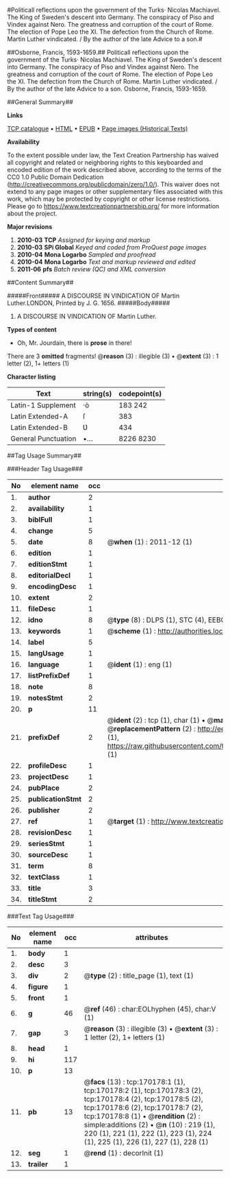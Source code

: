 #Politicall reflections upon the government of the Turks· Nicolas Machiavel. The King of Sweden's descent into Germany. The conspiracy of Piso and Vindex against Nero. The greatness and corruption of the court of Rome. The election of Pope Leo the XI. The defection from the Church of Rome. Martin Luther vindicated. / By the author of the late Advice to a son.#

##Osborne, Francis, 1593-1659.##
Politicall reflections upon the government of the Turks· Nicolas Machiavel. The King of Sweden's descent into Germany. The conspiracy of Piso and Vindex against Nero. The greatness and corruption of the court of Rome. The election of Pope Leo the XI. The defection from the Church of Rome. Martin Luther vindicated. / By the author of the late Advice to a son.
Osborne, Francis, 1593-1659.

##General Summary##

**Links**

[TCP catalogue](http://www.ota.ox.ac.uk/tcp/)  • 
[HTML](http://tei.it.ox.ac.uk/tcp/Texts-HTML/free/A90/A90202.html)  • 
[EPUB](http://tei.it.ox.ac.uk/tcp/Texts-EPUB/free/A90/A90202.epub) • 
[Page images (Historical Texts)](https://historicaltexts.jisc.ac.uk/eebo-99863133e)

**Availability**

To the extent possible under law, the Text Creation Partnership has waived all copyright and related or neighboring rights to this keyboarded and encoded edition of the work described above, according to the terms of the CC0 1.0 Public Domain Dedication (http://creativecommons.org/publicdomain/zero/1.0/). This waiver does not extend to any page images or other supplementary files associated with this work, which may be protected by copyright or other license restrictions. Please go to https://www.textcreationpartnership.org/ for more information about the project.

**Major revisions**

1. __2010-03__ __TCP__ *Assigned for keying and markup*
1. __2010-03__ __SPi Global__ *Keyed and coded from ProQuest page images*
1. __2010-04__ __Mona Logarbo__ *Sampled and proofread*
1. __2010-04__ __Mona Logarbo__ *Text and markup reviewed and edited*
1. __2011-06__ __pfs__ *Batch review (QC) and XML conversion*

##Content Summary##

#####Front#####
A DISCOURSE IN VINDICATION OF Martin Luther.LONDON, Printed by J. G. 1656.
#####Body#####

1. A DISCOURSE IN VINDICATION OF Martin Luther.

**Types of content**

  * Oh, Mr. Jourdain, there is **prose** in there!

There are 3 **omitted** fragments! 
 @__reason__ (3) : illegible (3)  •  @__extent__ (3) : 1 letter (2), 1+ letters (1)

**Character listing**


|Text|string(s)|codepoint(s)|
|---|---|---|
|Latin-1 Supplement|·ò|183 242|
|Latin Extended-A|ſ|383|
|Latin Extended-B|Ʋ|434|
|General Punctuation|•…|8226 8230|

##Tag Usage Summary##

###Header Tag Usage###

|No|element name|occ|attributes|
|---|---|---|---|
|1.|__author__|2||
|2.|__availability__|1||
|3.|__biblFull__|1||
|4.|__change__|5||
|5.|__date__|8| @__when__ (1) : 2011-12 (1)|
|6.|__edition__|1||
|7.|__editionStmt__|1||
|8.|__editorialDecl__|1||
|9.|__encodingDesc__|1||
|10.|__extent__|2||
|11.|__fileDesc__|1||
|12.|__idno__|8| @__type__ (8) : DLPS (1), STC (4), EEBO-CITATION (1), PROQUEST (1), VID (1)|
|13.|__keywords__|1| @__scheme__ (1) : http://authorities.loc.gov/ (1)|
|14.|__label__|5||
|15.|__langUsage__|1||
|16.|__language__|1| @__ident__ (1) : eng (1)|
|17.|__listPrefixDef__|1||
|18.|__note__|8||
|19.|__notesStmt__|2||
|20.|__p__|11||
|21.|__prefixDef__|2| @__ident__ (2) : tcp (1), char (1)  •  @__matchPattern__ (2) : ([0-9\-]+):([0-9IVX]+) (1), (.+) (1)  •  @__replacementPattern__ (2) : http://eebo.chadwyck.com/downloadtiff?vid=$1&page=$2 (1), https://raw.githubusercontent.com/textcreationpartnership/Texts/master/tcpchars.xml#$1 (1)|
|22.|__profileDesc__|1||
|23.|__projectDesc__|1||
|24.|__pubPlace__|2||
|25.|__publicationStmt__|2||
|26.|__publisher__|2||
|27.|__ref__|1| @__target__ (1) : http://www.textcreationpartnership.org/docs/. (1)|
|28.|__revisionDesc__|1||
|29.|__seriesStmt__|1||
|30.|__sourceDesc__|1||
|31.|__term__|8||
|32.|__textClass__|1||
|33.|__title__|3||
|34.|__titleStmt__|2||


###Text Tag Usage###

|No|element name|occ|attributes|
|---|---|---|---|
|1.|__body__|1||
|2.|__desc__|3||
|3.|__div__|2| @__type__ (2) : title_page (1), text (1)|
|4.|__figure__|1||
|5.|__front__|1||
|6.|__g__|46| @__ref__ (46) : char:EOLhyphen (45), char:V (1)|
|7.|__gap__|3| @__reason__ (3) : illegible (3)  •  @__extent__ (3) : 1 letter (2), 1+ letters (1)|
|8.|__head__|1||
|9.|__hi__|117||
|10.|__p__|13||
|11.|__pb__|13| @__facs__ (13) : tcp:170178:1 (1), tcp:170178:2 (1), tcp:170178:3 (2), tcp:170178:4 (2), tcp:170178:5 (2), tcp:170178:6 (2), tcp:170178:7 (2), tcp:170178:8 (1)  •  @__rendition__ (2) : simple:additions (2)  •  @__n__ (10) : 219 (1), 220 (1), 221 (1), 222 (1), 223 (1), 224 (1), 225 (1), 226 (1), 227 (1), 228 (1)|
|12.|__seg__|1| @__rend__ (1) : decorInit (1)|
|13.|__trailer__|1||
